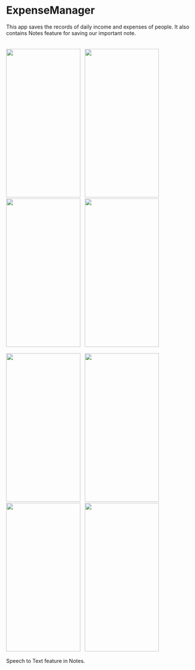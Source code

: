 # ExpenseManager
This app saves the records of daily income and expenses of people. It also contains Notes feature for saving our important note. <br><br><br>
<img src="https://user-images.githubusercontent.com/66813313/123534348-2ee88f00-d73a-11eb-824b-385bbec39653.jpg" width="200" height="400" /> &nbsp; <img src="https://user-images.githubusercontent.com/66813313/123534380-6eaf7680-d73a-11eb-9d75-7f9c25b7f2f9.jpg" width="200" height="400" /> &nbsp; <img src="https://user-images.githubusercontent.com/66813313/123534795-45441a00-d73d-11eb-8f03-df535b92d21a.jpg" width="200" height="400" /> &nbsp; <img src="https://user-images.githubusercontent.com/66813313/123534826-8c320f80-d73d-11eb-8c02-825258b195e9.jpg" width="200" height="400" />

<img src="https://user-images.githubusercontent.com/66813313/123534860-d4e9c880-d73d-11eb-9a3e-68c877ef62e6.jpg" width="200" height="400" /> &nbsp; <img src="https://user-images.githubusercontent.com/66813313/123534862-d74c2280-d73d-11eb-9b77-bce87ec792cc.jpg" width="200" height="400" /> &nbsp; <img src="https://user-images.githubusercontent.com/66813313/123534867-e0d58a80-d73d-11eb-9b89-a43526855506.jpg" width="200" height="400" /> &nbsp; <img src="https://user-images.githubusercontent.com/66813313/123534871-e59a3e80-d73d-11eb-9dab-5d9688c87982.jpg" width="200" height="400" />

Speech to Text feature in Notes. <br><br><br>
